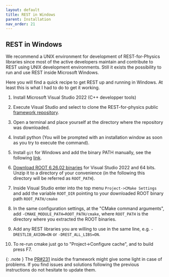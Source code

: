 ```yaml
---
layout: default
title: REST in Windows
parent: Installation
nav_order: 21
---
```


## REST in Windows

We recommend a UNIX environment for development of REST-for-Physics libraries since most of the active developers maintain and contribute to REST using UNIX development environments. Still it exists the possibility to run and use REST inside Microsoft Windows.

Here you will find a quick recipe to get REST up and running in Windows. At least this is what I had to do to get it working.

1. Install Microsoft Visual Studio 2022 (C++ developper tools)

2. Execute Visual Studio and select to clone the REST-for-physics public [framework repository](https://github.com/rest-for-physics/framework.git).

3. Open a terminal and place yourself at the directory where the repository was downloaded.

4. Install python (You will be prompted with an installation window as soon as you try to execute the command).

5. Install `git` for Windows and add the binary PATH manually, see the following [link](https://stackoverflow.com/questions/4492979/git-is-not-recognized-as-an-internal-or-external-command).

6. [Download ROOT 6.26.02 binaries](https://root.cern/releases/release-62602/) for Visual Studio 2022 and 64 bits. Unzip it to a directory of your convenience (in the following this directory will be referred as `ROOT_PATH`).

7. Inside Visual Studio enter into the top menu `Project->CMake Settings` and add the variable `ROOT_DIR` pointing to your downloaded ROOT binary path `ROOT_PATH/cmake`

8. In the same configuration settings, at the "CMake command arguments", add `-CMAKE_MODULE_PATH=ROOT_PATH/cmake`, where `ROOT_PATH` is the directory where you extracted the ROOT binaries.

9. Add any REST libraries you are willing to use in the same line, e.g. `-DRESTLIB_AXION=ON` or `-DREST_ALL_LIBS=ON`.

10. To re-run cmake just go to "Project->Configure cache", and to build press F7.


{: .note } The [PR#231](https://github.com/rest-for-physics/framework/pull/231) inside the framework might give some light in case of problems. If you find issues and solutions following the previous instructions do not hesitate to update them.
